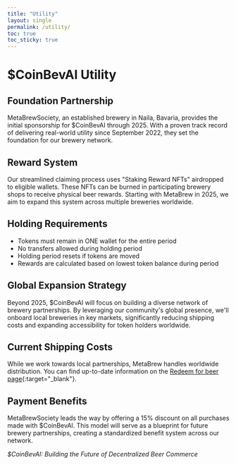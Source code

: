 ```yaml
---
title: "Utility"
layout: single
permalink: /utility/
toc: true
toc_sticky: true
---
```


# $CoinBevAI Utility

## Foundation Partnership
MetaBrewSociety, an established brewery in Naila, Bavaria, provides the initial sponsorship for $CoinBevAI through 2025. With a proven track record of delivering real-world utility since September 2022, they set the foundation for our brewery network.

## Reward System
Our streamlined claiming process uses "Staking Reward NFTs" airdropped to eligible wallets.
These NFTs can be burned in participating brewery shops to receive physical beer rewards. Starting with MetaBrew in 2025, we aim to expand this system across multiple breweries worldwide.

## Holding Requirements
- Tokens must remain in ONE wallet for the entire period
- No transfers allowed during holding period
- Holding period resets if tokens are moved
- Rewards are calculated based on lowest token balance during period

## Global Expansion Strategy
Beyond 2025, $CoinBevAI will focus on building a diverse network of brewery partnerships. By leveraging our community's global presence, we'll onboard local breweries in key markets, significantly reducing shipping costs and expanding accessibility for token holders worldwide.

## Current Shipping Costs
While we work towards local partnerships, MetaBrew handles worldwide distribution. You can find up-to-date information on the [Redeem for beer page](https://www.metabrewsociety.com/en/pages/coinbevai){:target="_blank"}.

## Payment Benefits
MetaBrewSociety leads the way by offering a 15% discount on all purchases made with $CoinBevAI. This model will serve as a blueprint for future brewery partnerships, creating a standardized benefit system across our network.

*$CoinBevAI: Building the Future of Decentralized Beer Commerce*
